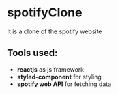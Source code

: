 # spotifyClone
It is a clone of the spotify website
## Tools used:
- **reactjs** as js framework
- **styled-component** for styling
- **spotify web API** for fetching data
